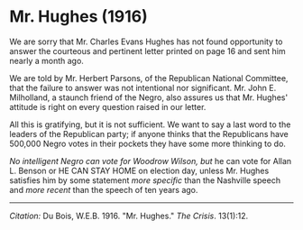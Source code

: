 <!--
title:   Mr. Hughes
author:  Du Bois, W.E.B.
journal: The Crisis
year:    1916
volume:  13
issue:   1
pages:   12
-->
# Mr. Hughes (1916)

We are sorry that Mr. Charles Evans Hughes has not found opportunity to answer the courteous and pertinent letter printed on page 16 and sent him nearly a month ago. 

We are told by Mr. Herbert Parsons, of the Republican National Committee, that the failure to answer was not intentional nor significant. Mr. John E. Milholland, a staunch friend of the Negro, also assures us that Mr. Hughes' attitude is right on every question raised in our letter. 

All this is gratifying, but it is not sufficient. We want to say a last word to the leaders of the Republican party; if anyone thinks that the Republicans have 500,000 Negro votes in their pockets they have some more thinking to do. 

*No intelligent Negro can vote for Woodrow Wilson, but* he can vote for Allan L. Benson or HE CAN STAY HOME on election day, unless Mr. Hughes satisfies him by some statement *more specific* than the Nashville speech and *more recent* than the speech of ten years ago. 

______________
*Citation:* Du Bois, W.E.B. 1916. "Mr. Hughes." *The Crisis*. 13(1):12.
